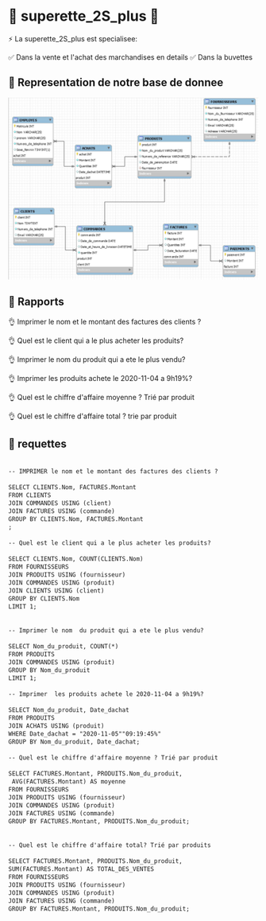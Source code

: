  # :green_heart: superette_2S_plus :green_heart:

:zap: La superette_2S_plus est specialisee:

:white_check_mark: Dans la vente et l'achat des marchandises en details
:white_check_mark: Dans la buvettes

 ## :green_heart: Representation de notre base de donnee
 

![image](images/2.JPG)


## :green_heart: Rapports

:ok_hand: Imprimer le nom et le montant des factures des clients ?

:ok_hand: Quel est le client qui a le plus acheter les produits?

:ok_hand: Imprimer le nom  du produit qui a ete le plus vendu?

:ok_hand: Imprimer  les produits achete le 2020-11-04 a 9h19%?

:ok_hand: Quel est le chiffre d'affaire moyenne ? Trié par produit

:ok_hand: Quel est le chiffre d'affaire total ? trie par produit




## :green_heart: requettes


```

-- IMPRIMER le nom et le montant des factures des clients ?

SELECT CLIENTS.Nom, FACTURES.Montant
FROM CLIENTS
JOIN COMMANDES USING (client)
JOIN FACTURES USING (commande)
GROUP BY CLIENTS.Nom, FACTURES.Montant
;

-- Quel est le client qui a le plus acheter les produits?

SELECT CLIENTS.Nom, COUNT(CLIENTS.Nom)
FROM FOURNISSEURS
JOIN PRODUITS USING (fournisseur)
JOIN COMMANDES USING (produit)
JOIN CLIENTS USING (client)
GROUP BY CLIENTS.Nom
LIMIT 1;


-- Imprimer le nom  du produit qui a ete le plus vendu?

SELECT Nom_du_produit, COUNT(*)
FROM PRODUITS
JOIN COMMANDES USING (produit)
GROUP BY Nom_du_produit
LIMIT 1;

-- Imprimer  les produits achete le 2020-11-04 a 9h19%?

SELECT Nom_du_produit, Date_dachat
FROM PRODUITS
JOIN ACHATS USING (produit)
WHERE Date_dachat = "2020-11-05""09:19:45%" 
GROUP BY Nom_du_produit, Date_dachat;

-- Quel est le chiffre d'affaire moyenne ? Trié par produit

SELECT FACTURES.Montant, PRODUITS.Nom_du_produit,
 AVG(FACTURES.Montant) AS moyenne
FROM FOURNISSEURS
JOIN PRODUITS USING (fournisseur)
JOIN COMMANDES USING (produit)
JOIN FACTURES USING (commande)
GROUP BY FACTURES.Montant, PRODUITS.Nom_du_produit;


-- Quel est le chiffre d'affaire total? Trié par produits

SELECT FACTURES.Montant, PRODUITS.Nom_du_produit,
SUM(FACTURES.Montant) AS TOTAL_DES_VENTES
FROM FOURNISSEURS
JOIN PRODUITS USING (fournisseur)
JOIN COMMANDES USING (produit)
JOIN FACTURES USING (commande)
GROUP BY FACTURES.Montant, PRODUITS.Nom_du_produit;

```
